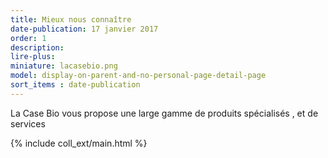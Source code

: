 ```yaml
---
title: Mieux nous connaître
date-publication: 17 janvier 2017
order: 1
description: 
lire-plus:
miniature: lacasebio.png
model: display-on-parent-and-no-personal-page-detail-page
sort_items : date-publication
---
```


<!-- ******************************** -->
<!-- **** intro rayon **** -->

La Case Bio vous propose une large gamme de produits spécialisés , et de services

<!-- **** fin intro rayon ********* -->
<!-- ****************************** -->
<!--fin-excerpt-->

{% include coll_ext/main.html %}

